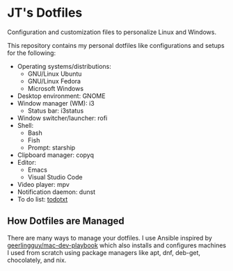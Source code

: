 # JT's Dotfiles

Configuration and customization files to personalize Linux and Windows.

This repository contains my personal dotfiles like configurations and setups for the following:

- Operating systems/distributions:
  - GNU/Linux Ubuntu
  - GNU/Linux Fedora
  - Microsoft Windows
- Desktop environment: GNOME
- Window manager (WM): i3
  - Status bar: i3status
- Window switcher/launcher: rofi
- Shell:
  - Bash
  - Fish
  - Prompt: starship
- Clipboard manager: copyq
- Editor:
  - Emacs
  - Visual Studio Code
- Video player: mpv
- Notification daemon: dunst
- To do list: [todotxt](https://github.com/todotxt/todo.txt-cli)

## How Dotfiles are Managed

There are many ways to manage your dotfiles. I use Ansible inspired by [geerlingguy/mac-dev-playbook](https://github.com/geerlingguy/mac-dev-playbook) which also installs and configures machines I used from scratch using package managers like apt, dnf, deb-get, chocolately, and nix.
